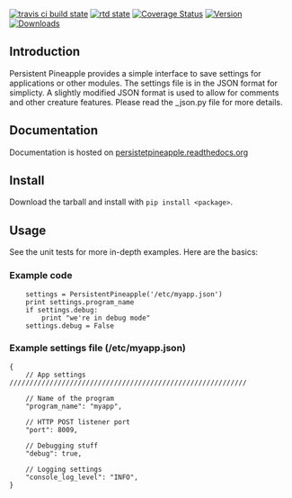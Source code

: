 [![travis ci build state](https://travis-ci.org/JasonAUnrein/Persistent-Pineapple.svg?branch=master)](https://travis-ci.org/JasonAUnrein/Persistent-Pineapple)
[![rtd state](https://readthedocs.org/projects/persistent-pineapple/badge/?version=latest)](https://readthedocs.org/projects/persistent-pineapple/?badge=latest)
[![Coverage Status](https://img.shields.io/coveralls/JasonAUnrein/Persistent-Pineapple.svg)](https://coveralls.io/r/JasonAUnrein/Persistent-Pineapple)
[![Version](https://pypip.in/v/Persistent-Pineapple/badge.png)](https://pypi.python.org/pypi/Persistent-Pineapple)
[![Downloads](https://pypip.in/d/Persistent-Pineapple/badge.png)](https://pypi.python.org/pypi/Persistent-Pineapple)

## Introduction
Persistent Pineapple provides a simple interface to save settings for
applications or other modules.  The settings file is in the JSON format for
simplicty.  A slightly modified JSON format is used to allow for comments and
other creature features.  Please read the _json.py file for more details.

## Documentation
Documentation is hosted on [persistetpineapple.readthedocs.org](http://persistetpineapple.readthedocs.org/en/latest/)

## Install
Download the tarball and install with `pip install <package>`.

## Usage
See the unit tests for more in-depth examples. Here are the basics:

### Example code

```
    settings = PersistentPineapple('/etc/myapp.json')
    print settings.program_name
    if settings.debug:
        print "we're in debug mode"
    settings.debug = False
```

### Example settings file (/etc/myapp.json)

    {
        // App settings ///////////////////////////////////////////////////////////

        // Name of the program
        "program_name": "myapp",

        // HTTP POST listener port
        "port": 8009,

        // Debugging stuff
        "debug": true,

        // Logging settings
        "console_log_level": "INFO",
    }
